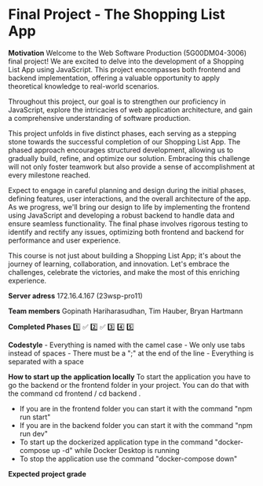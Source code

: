 
# Final Project - The Shopping List App

**Motivation**
Welcome to the Web Software Production (5G00DM04-3006) final project! We are excited to delve into the development of a Shopping List App using JavaScript. This project encompasses both frontend and backend implementation, offering a valuable opportunity to apply theoretical knowledge to real-world scenarios.

Throughout this project, our goal is to strengthen our proficiency in JavaScript, explore the intricacies of web application architecture, and gain a comprehensive understanding of software production.

This project unfolds in five distinct phases, each serving as a stepping stone towards the successful completion of our Shopping List App. The phased approach encourages structured development, allowing us to gradually build, refine, and optimize our solution. Embracing this challenge will not only foster teamwork but also provide a sense of accomplishment at every milestone reached.

Expect to engage in careful planning and design during the initial phases, defining features, user interactions, and the overall architecture of the app. As we progress, we'll bring our design to life by implementing the frontend using JavaScript and developing a robust backend to handle data and ensure seamless functionality. The final phase involves rigorous testing to identify and rectify any issues, optimizing both frontend and backend for performance and user experience.

This course is not just about building a Shopping List App; it's about the journey of learning, collaboration, and innovation. Let's embrace the challenges, celebrate the victories, and make the most of this enriching experience.

**Server adress**                            172.16.4.167 (23wsp-pro11)

**Team members**                             Gopinath Hariharasudhan, Tim Hauber, Bryan Hartmann

**Completed Phases**                        1️⃣ ✅ 
                                            2️⃣ ✅
                                            3️⃣
                                            4️⃣
                                            5️⃣

**Codestyle**                               - Everything is named with the camel case 
                                            - We only use tabs instead of spaces
                                            - There must be a ";" at the end of the line
                                            - Everything is separated with a space

**How to start up the application locally**
To start the application you have to go the backend or the frontend folder in your project.
You can do that with the command cd frontend / cd backend . 
 - If you are in the frontend folder you can start it with the command "npm run start" 
 - If you are in the backend folder you can start it with the command "npm run dev"
 - To start up the dockerized application type in the command "docker-compose up -d" while Docker Desktop is running
 - To stop the application use the command "docker-compose down"


**Expected project grade**


